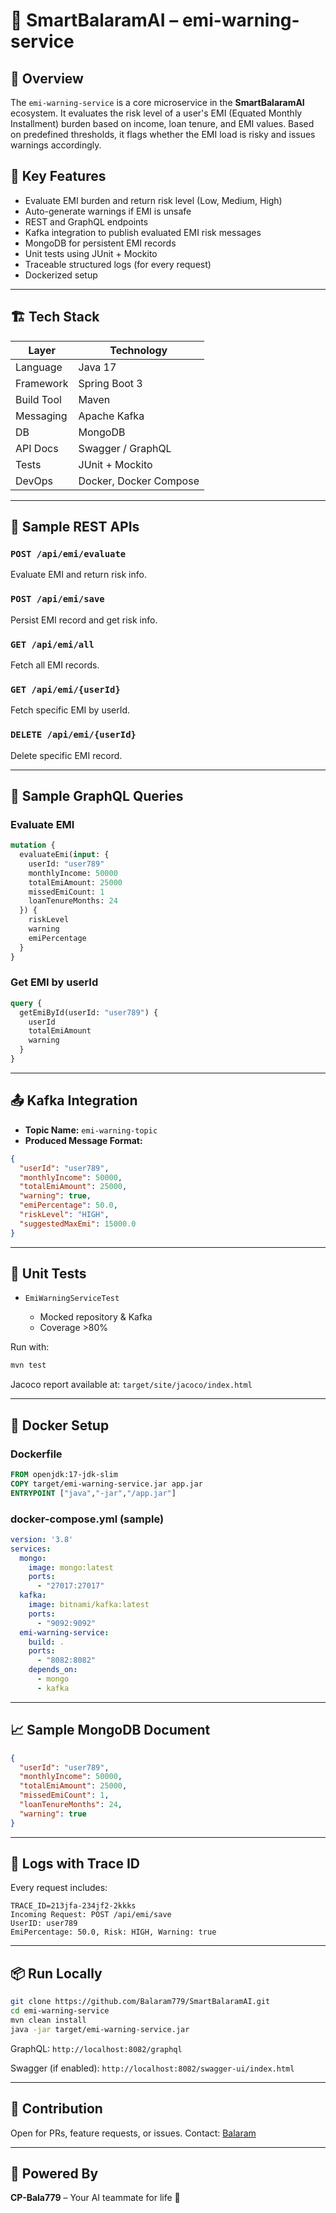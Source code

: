 # 📘 SmartBalaramAI – emi-warning-service

## 🧠 Overview

The `emi-warning-service` is a core microservice in the **SmartBalaramAI** ecosystem. It evaluates the risk level of a user's EMI (Equated Monthly Installment) burden based on income, loan tenure, and EMI values. Based on predefined thresholds, it flags whether the EMI load is risky and issues warnings accordingly.

## 🚀 Key Features

* Evaluate EMI burden and return risk level (Low, Medium, High)
* Auto-generate warnings if EMI is unsafe
* REST and GraphQL endpoints
* Kafka integration to publish evaluated EMI risk messages
* MongoDB for persistent EMI records
* Unit tests using JUnit + Mockito
* Traceable structured logs (for every request)
* Dockerized setup

---

## 🏗 Tech Stack

| Layer      | Technology             |
| ---------- | ---------------------- |
| Language   | Java 17                |
| Framework  | Spring Boot 3          |
| Build Tool | Maven                  |
| Messaging  | Apache Kafka           |
| DB         | MongoDB                |
| API Docs   | Swagger / GraphQL      |
| Tests      | JUnit + Mockito        |
| DevOps     | Docker, Docker Compose |

---

## 🧪 Sample REST APIs

### `POST /api/emi/evaluate`

Evaluate EMI and return risk info.

### `POST /api/emi/save`

Persist EMI record and get risk info.

### `GET /api/emi/all`

Fetch all EMI records.

### `GET /api/emi/{userId}`

Fetch specific EMI by userId.

### `DELETE /api/emi/{userId}`

Delete specific EMI record.

---

## 🧪 Sample GraphQL Queries

### Evaluate EMI

```graphql
mutation {
  evaluateEmi(input: {
    userId: "user789"
    monthlyIncome: 50000
    totalEmiAmount: 25000
    missedEmiCount: 1
    loanTenureMonths: 24
  }) {
    riskLevel
    warning
    emiPercentage
  }
}
```

### Get EMI by userId

```graphql
query {
  getEmiById(userId: "user789") {
    userId
    totalEmiAmount
    warning
  }
}
```

---

## 📤 Kafka Integration

* **Topic Name:** `emi-warning-topic`
* **Produced Message Format:**

```json
{
  "userId": "user789",
  "monthlyIncome": 50000,
  "totalEmiAmount": 25000,
  "warning": true,
  "emiPercentage": 50.0,
  "riskLevel": "HIGH",
  "suggestedMaxEmi": 15000.0
}
```

---

## 🧪 Unit Tests

* `EmiWarningServiceTest`

  * Mocked repository & Kafka
  * Coverage >80%

Run with:

```bash
mvn test
```

Jacoco report available at:
`target/site/jacoco/index.html`

---

## 🐳 Docker Setup

### Dockerfile

```dockerfile
FROM openjdk:17-jdk-slim
COPY target/emi-warning-service.jar app.jar
ENTRYPOINT ["java","-jar","/app.jar"]
```

### docker-compose.yml (sample)

```yaml
version: '3.8'
services:
  mongo:
    image: mongo:latest
    ports:
      - "27017:27017"
  kafka:
    image: bitnami/kafka:latest
    ports:
      - "9092:9092"
  emi-warning-service:
    build: .
    ports:
      - "8082:8082"
    depends_on:
      - mongo
      - kafka
```

---

## 📈 Sample MongoDB Document

```json
{
  "userId": "user789",
  "monthlyIncome": 50000,
  "totalEmiAmount": 25000,
  "missedEmiCount": 1,
  "loanTenureMonths": 24,
  "warning": true
}
```

---

## 🧾 Logs with Trace ID

Every request includes:

```text
TRACE_ID=213jfa-234jf2-2kkks
Incoming Request: POST /api/emi/save
UserID: user789
EmiPercentage: 50.0, Risk: HIGH, Warning: true
```

---

## 📦 Run Locally

```bash
git clone https://github.com/Balaram779/SmartBalaramAI.git
cd emi-warning-service
mvn clean install
java -jar target/emi-warning-service.jar
```

GraphQL: `http://localhost:8082/graphql`

Swagger (if enabled): `http://localhost:8082/swagger-ui/index.html`

---

## 🤝 Contribution

Open for PRs, feature requests, or issues.
Contact: [Balaram](mailto:balaram.dev.ai@gmail.com)

---

## 🧠 Powered By

**CP-Bala779** – Your AI teammate for life 🚀
